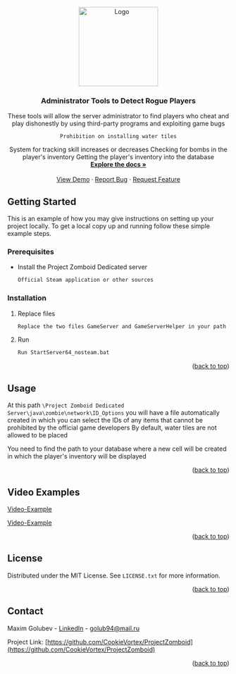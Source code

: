 <!-- PROJECT LOGO -->
<br />
<div align="center">
  <a href="https://github.com/github_username/repo_name">
    <img src="https://friconix.com/png/fi-cnsuxx-java.png" alt="Logo" width="180" height="180">
  </a>

<h3 align="center">Administrator Tools to Detect Rogue Players</h3>

  <p align="center">
    These tools will allow the server administrator to find players who cheat and play dishonestly by using third-party programs and exploiting game bugs

    Prohibition on installing water tiles
System for tracking skill increases or decreases
Checking for bombs in the player's inventory
Getting the player's inventory into the database
    <br />
    <a href="https://github.com/CookieVortex/ProjectZomboid"><strong>Explore the docs »</strong></a>
    <br />
    <br />
    <a href="https://github.com/CookieVortex/ProjectZomboid">View Demo</a>
    ·
    <a href="https://github.com/CookieVortex/ProjectZomboid">Report Bug</a>
    ·
    <a href="https://github.com/CookieVortex/ProjectZomboid">Request Feature</a>
  </p>
</div>



<!-- GETTING STARTED -->
## Getting Started

This is an example of how you may give instructions on setting up your project locally.
To get a local copy up and running follow these simple example steps.

### Prerequisites


* Install the Project Zomboid Dedicated server
  ```sh
  Official Steam application or other sources
  ```

### Installation

1. Replace files
   ```sh
   Replace the two files GameServer and GameServerHelper in your path Project Zomboid Dedicated Server\java\zombie\network
   ```
3. Run
   ```sh
   Run StartServer64_nosteam.bat
   ```
<p align="right">(<a href="#readme-top">back to top</a>)</p>



<!-- USAGE EXAMPLES -->
## Usage

At this path ```\Project Zomboid Dedicated Server\java\zombie\network\ID_Options``` you will have a file automatically created in which you can select the IDs of any items that cannot be prohibited by the official game developers
By default, water tiles are not allowed to be placed


You need to find the path to your database where a new cell will be created in which the player's inventory will be displayed

<p align="right">(<a href="#readme-top">back to top</a>)</p>


<!-- CONTRIBUTING -->
## Video Examples

[Video-Example](https://github.com/CookieVortex/ProjectZomboid/assets/24642100/d094bdb2-0657-4394-878c-2e79997b4d09)

[Video-Example](https://github.com/CookieVortex/ProjectZomboid/assets/24642100/4c5cef94-77ab-48a4-89d1-9ae248628d63)

<p align="right">(<a href="#readme-top">back to top</a>)</p>



<!-- LICENSE -->
## License

Distributed under the MIT License. See `LICENSE.txt` for more information.

<p align="right">(<a href="#readme-top">back to top</a>)</p>



<!-- CONTACT -->
## Contact

Maxim Golubev - [LinkedIn](https://www.linkedin.com/in/maxim-golubev-128b24260/) - golub94@mail.ru

Project Link: [https://github.com/CookieVortex/ProjectZomboid](https://github.com/CookieVortex/ProjectZomboid)

<p align="right">(<a href="#readme-top">back to top</a>)</p>


